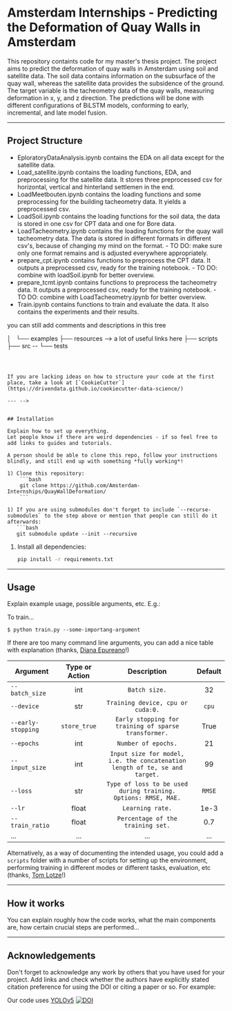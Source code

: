 # Amsterdam Internships - Predicting the Deformation of Quay Walls in Amsterdam

This repository containts code for my master's thesis project. The project aims to predict the deformation of quay walls in Amsterdam using soil and satellite data. The soil data contains information on the subsurface of the quay wall, whereas the satellite data provides the subsidence of the ground. The target variable is the tacheometry data of the quay walls, measuring deformation in x, y, and z direction. The predictions will be done with different configurations of BiLSTM models, conforming to early, incremental, and late model fusion.

---


## Project Structure

- EploratoryDataAnalysis.ipynb contains the EDA on all data except for the satellite data.
- Load_satellite.ipynb contains the loading functions, EDA, and preprocessing for the satellite data. It stores three preprocessed csv for horizontal, vertical and hinterland settlemen in the end.
- LoadMeetbouten.ipynb contains the loading functions and some preprocessing for the building tacheometry data. It yields a preprocessed csv.
- LoadSoil.ipynb contains the loading functions for the soil data, the data is stored in one csv for CPT data and one for Bore data.
- LoadTacheometry.ipynb contains the loading functions for the quay wall tacheometry data. The data is stored in different formats in different csv's, because of changing my mind on the format. - TO DO: make sure only one format remains and is adjusted everywhere appropriately.
- prepare_cpt.ipynb contains functions to preprocess the CPT data. It outputs a preprocessed csv, ready for the training notebook. - TO DO: combine with loadSoil.ipynb for better overview.
- prepare_tcmt.ipynb contains functions to preprocess the tacheometry data. It outputs a preprocessed csv, ready for the training notebook. - TO DO: combine with LoadTacheometry.ipynb for better overview.
- Train.ipynb contains functions to train and evaluate the data. It also contains the experiments and their results.

<!-- Explain briefly what's where so people can find their way around. For example:

There are the following folders in the structure: -->

<!-- 1) [`resources`](./resources): Random nice resources, e.g. [`useful links`](./resources/README.md) - Does not contain anything now.
1) [`src`](./src): Folder for all source files specific to this project - Does not contain anything now.
1) [`scripts`](./scripts): Folder with example scripts for performing different tasks (could serve as usage documentation) - Does not contain anything now.
1) [`tests`](./tests) Test example - Does not contain anything now.
1) [`media`](./media): Folder containing media files (icons, video) - Does not contain anything now.
1) ...

OR

Or use something like `tree` to include the overall structure with preferred level of detail (`-L 2` or `-d` or `-a`...)
```buildoutcfg
├── media --> you can still add comments and descriptions in this tree
│   └── examples
├── resources --> a lot of useful links here
├── scripts
├── src --
└── tests
```



If you are lacking ideas on how to structure your code at the first place, take a look at [`CookieCutter`](https://drivendata.github.io/cookiecutter-data-science/)

--- -->


## Installation

Explain how to set up everything. 
Let people know if there are weird dependencies - if so feel free to add links to guides and tutorials.

A person should be able to clone this repo, follow your instructions blindly, and still end up with something *fully working*!

1) Clone this repository:
    ```bash
    git clone https://github.com/Amsterdam-Internships/QuayWallDeformation/
    ```

1) If you are using submodules don't forget to include `--recurse-submodules` to the step above or mention that people can still do it afterwards:
   ```bash
   git submodule update --init --recursive
   ```

1) Install all dependencies:
    ```bash
    pip install -r requirements.txt
    ```
---


## Usage

Explain example usage, possible arguments, etc. E.g.:

To train... 


```
$ python train.py --some-importang-argument
```

If there are too many command line arguments, you can add a nice table with explanation (thanks, [Diana Epureano](https://www.linkedin.com/in/diana-epureanu-235104153/)!)

|Argument | Type or Action | Description | Default |
|---|:---:|:---:|:---:|
|`--batch_size`| int| `Batch size.`|  32|
|`--device`| str| `Training device, cpu or cuda:0.`| `cpu`|
|`--early-stopping`|  `store_true`| `Early stopping for training of sparse transformer.`| True|
|`--epochs`| int| `Number of epochs.`| 21|
|`--input_size`|  int| `Input size for model, i.e. the concatenation length of te, se and target.`| 99|
|`--loss`|  str|  `Type of loss to be used during training. Options: RMSE, MAE.`|`RMSE`|
|`--lr`|  float| `Learning rate.`| 1e-3|
|`--train_ratio`|  float| `Percentage of the training set.`| 0.7|
|...|...|...|...|


Alternatively, as a way of documenting the intended usage, you could add a `scripts` folder with a number of scripts for setting up the environment, performing training in different modes or different tasks, evaluation, etc (thanks, [Tom Lotze](https://www.linkedin.com/in/tom-lotze/)!)

---


## How it works

You can explain roughly how the code works, what the main components are, how certain crucial steps are performed...

---
## Acknowledgements


Don't forget to acknowledge any work by others that you have used for your project. Add links and check whether the authors have explicitly stated citation preference for using the DOI or citing a paper or so. 
For example:

Our code uses [YOLOv5](https://github.com/ultralytics/yolov5) [![DOI](https://zenodo.org/badge/264818686.svg)](https://zenodo.org/badge/latestdoi/264818686)

